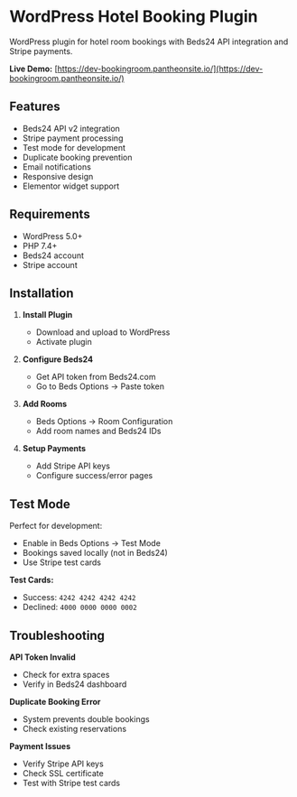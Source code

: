 # WordPress Hotel Booking Plugin

WordPress plugin for hotel room bookings with Beds24 API integration and Stripe payments.

**Live Demo:** [https://dev-bookingroom.pantheonsite.io/](https://dev-bookingroom.pantheonsite.io/)

## Features

- Beds24 API v2 integration
- Stripe payment processing  
- Test mode for development
- Duplicate booking prevention
- Email notifications
- Responsive design
- Elementor widget support

## Requirements

- WordPress 5.0+
- PHP 7.4+
- Beds24 account
- Stripe account

## Installation

1. **Install Plugin**
   - Download and upload to WordPress
   - Activate plugin

2. **Configure Beds24**
   - Get API token from Beds24.com
   - Go to Beds Options → Paste token

3. **Add Rooms**
   - Beds Options → Room Configuration
   - Add room names and Beds24 IDs

4. **Setup Payments**
   - Add Stripe API keys
   - Configure success/error pages

## Test Mode

Perfect for development:
- Enable in Beds Options → Test Mode
- Bookings saved locally (not in Beds24)
- Use Stripe test cards

**Test Cards:**
- Success: `4242 4242 4242 4242`
- Declined: `4000 0000 0000 0002`

## Troubleshooting

**API Token Invalid**
- Check for extra spaces
- Verify in Beds24 dashboard

**Duplicate Booking Error**
- System prevents double bookings
- Check existing reservations

**Payment Issues**
- Verify Stripe API keys
- Check SSL certificate
- Test with Stripe test cards
